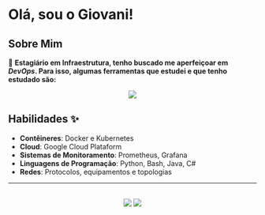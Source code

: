 # Olá, sou o Giovani! 

## Sobre Mim

🌱 **Estagiário em Infraestrutura, tenho buscado me aperfeiçoar em *DevOps*. Para isso, algumas ferramentas que estudei e que tenho estudado são:**

<p align="center">
    <img src="https://skillicons.dev/icons?i=git,kubernetes,docker,java,grafana,gcp,bash,dotnet,prometheus&perline=3" />
</p>

## Habilidades ✨ 

- **Contêineres**: Docker e Kubernetes
- **Cloud**: Google Cloud Plataform
- **Sistemas de Monitoramento**: Prometheus, Grafana
- **Linguagens de Programação**: Python, Bash, Java, C#
- **Redes**: Protocolos, equipamentos e topologias

---

<br>
    <div align="center">
        <a href="https://www.cloudskillsboost.google/public_profiles/83e551d4-fcdf-4c56-9685-b3f260feae60" target="_blank"><img src="https://img.shields.io/badge/Skills_Boost-white?style=circle&logo=google-cloud"></a>
        <a href="https://www.linkedin.com/in/giovani-rodrigues-61125b268" target="_blank"><img src="https://img.shields.io/badge/LinkedIn-blue?style=circle&logo=linkedin"></a>
    </div>